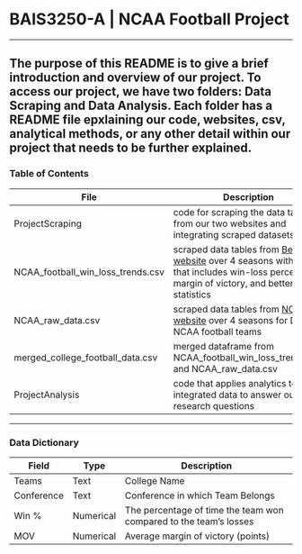 # BAIS3250-A | NCAA Football Project
---
The purpose of this README is to give a brief introduction and overview of our project.
To access our project, we have two folders: Data Scraping and Data Analysis. Each folder has a README file epxlaining our code, websites, csv, analytical methods, or any other detail within our project that needs to be further explained.
---
### Table of Contents
| File | Description |
| ------ | ------ |
| ProjectScraping | code for scraping the data tables from our two websites and integrating scraped datasets |
| NCAA_football_win_loss_trends.csv | scraped data tables from [BetIQ website](https://betiq.teamrankings.com/college-football/betting-trends/win-loss-records/) over 4 seasons with data that includes win-loss percentage, margin of victory, and better statistics|
| NCAA_raw_data.csv | scraped data tables from [NCAA website](https://stats.ncaa.org/rankings?sport_code=MFB&division=11) over 4 seasons for D1 NCAA football teams |
| merged_college_football_data.csv | merged dataframe from NCAA_football_win_loss_trends.csv and NCAA_raw_data.csv |
| ProjectAnalysis | code that applies analytics to our integrated data to answer our research questions |

---
### Data Dictionary
| Field | Type | Description |
| ------ | ------ | ------ |
| Teams | Text | College Name |
| Conference | Text | Conference in which Team Belongs |
| Win % | Numerical | The percentage of time the team won compared to the team’s losses  |
| MOV  | Numerical | Average margin of victory (points)  |
